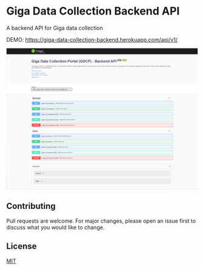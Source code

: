 # Giga Data Collection Backend API

A backend API for Giga data collection

DEMO: https://giga-data-collection-backend.herokuapp.com/api/v1/

![alt text](https://raw.githubusercontent.com/sanoylab/giga-data-collection-backend/master/screenshot.PNG)



## Contributing
Pull requests are welcome. For major changes, please open an issue first to discuss what you would like to change.

## License
[MIT](https://choosealicense.com/licenses/mit/)